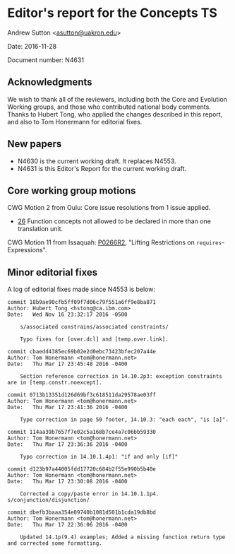 
Editor's report for the Concepts TS
===================================

Andrew Sutton \<asutton@uakron.edu\>

Date: 2016-11-28

Document number: N4631


## Acknowledgments

We wish to thank all of the reviewers, including both the Core and Evolution 
Working groups, and those who contributed national body comments.
Thanks to Hubert Tong, who applied the changes described in this
report, and also to Tom Honermann for editorial fixes.

## New papers

- N4630 is the current working draft. It replaces N4553.
- N4631 is this Editor's Report for the current working draft.


## Core working group motions

CWG Motion 2 from Oulu: Core issue resolutions from 1 issue applied.

- [26](http://cplusplus.github.io/concepts-ts/ts-active.html#26) 
  Function concepts not allowed to be declared in more than one translation unit.

CWG Motion 11 from Issaquah: [P0266R2](http://www.open-std.org/jtc1/sc22/wg21/docs/papers/2016/p0266r2.pdf),
"Lifting Restrictions on `requires`-Expressions".


## Minor editorial fixes

A log of editorial fixes made since N4553 is below:


```
commit 18b9ae90cfb5ff09f7d06c79f551a6ff9e8ba871
Author: Hubert Tong <hstong@ca.ibm.com>
Date:   Wed Nov 16 23:32:17 2016 -0500

    s/associated constrains/associated constraints/
    
    Typo fixes for [over.dcl] and [temp.over.link].

commit cbaedd4385ec69b02e2d0ebc73423bfec207a44e
Author: Tom Honermann <tom@honermann.net>
Date:   Thu Mar 17 23:45:48 2016 -0400

    Section reference correction in 14.10.2p3: exception constraints are in [temp.constr.noexcept].

commit 0713b13351d126d69bf3c618511da29578ae03ff
Author: Tom Honermann <tom@honermann.net>
Date:   Thu Mar 17 23:41:36 2016 -0400

    Type correction in page 50 footer, 14.10.3: "each each", "is [a]".

commit 114aa39b7657f7e02c5a168b7ce4a7c06bb59330
Author: Tom Honermann <tom@honermann.net>
Date:   Thu Mar 17 23:36:36 2016 -0400

    Typo correction in 14.10.1.4p1: "if and only [if]"

commit d123b97a44005fdd17720c684b2f55e990b5b40e
Author: Tom Honermann <tom@honermann.net>
Date:   Thu Mar 17 23:30:08 2016 -0400

    Corrected a copy/paste error in 14.10.1.1p4.  s/conjunction/disjunction/

commit dbefb3baaa354e09740b1081d501b1cda19db8bd
Author: Tom Honermann <tom@honermann.net>
Date:   Thu Mar 17 22:36:06 2016 -0400

    Updated 14.1p(9.4) examples; Added a missing function return type and corrected some formatting.
```
